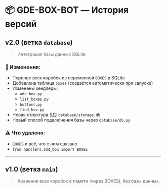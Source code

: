 # 📦 GDE-BOX-BOT — История версий

## v2.0 (ветка `database`)
> Интеграция базы данных SQLite

### 🔄 Изменения:
- Перенос всех коробок из переменной `BOXES` в SQLite
- Добавлена таблица `boxes` (создаётся автоматически при запуске)
- Изменены хендлеры:
  - `add_box.py`
  - `list_boxes.py`
  - `buttons.py`
  - `find_box.py`
- Новая структура БД: `database/storage.db`
- Новый способ подключения базы через `database/db.py`

### ⚠️ Что удалено:
- `BOXES` и всё, что с ним связано
- `from handlers.add_box import BOXES`

---

## v1.0 (ветка `main`)
> Хранение всех коробок в памяти (через BOXES), без базы данных.
